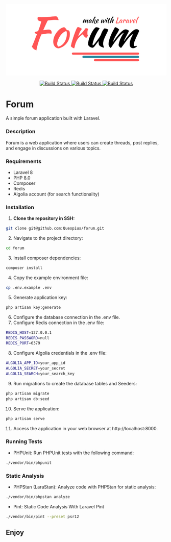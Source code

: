 
<p align="center">
  <a href="https://github.com/Queopius">
    <img src="public/svg/forum-example01.png" alt="Queopius Laravel / Developer">
  </a>
</p>

<p align="center">
    <a href="https://github.com/Queopius/framework/forum">
        <img src="https://github.com/Queopius/forum/actions/workflows/test.yml/badge.svg" alt="Build Status">
    </a>
    <a href="https://github.com/Queopius/framework/forum">
        <img src="https://github.com/Queopius/forum/actions/workflows/pint.yml/badge.svg" alt="Build Status">
    </a>
    <a href="https://github.com/Queopius/framework/forum">
        <img src="https://github.com/Queopius/forum/actions/workflows/phpstan.yml/badge.svg" alt="Build Status">
    </a>
</p> 

# Forum

A simple forum application built with Laravel.

### Description
Forum is a web application where users can create threads, post replies, and engage in discussions on various topics.

### Requirements
- Laravel 8
- PHP 8.0
- Composer
- Redis
- Algolia account (for search functionality)

### Installation
1. **Clone the repository in SSH:**
```bash
git clone git@github.com:Queopius/forum.git
```

2. Navigate to the project directory:
```bash
cd forum
```

3. Install composer dependencies:
```bash
composer install
```

4. Copy the example environment file:
```bash
cp .env.example .env
```

5. Generate application key:
```bash
php artisan key:generate
```

6. Configure the database connection in the .env file.
7. Configure Redis connection in the .env file:
```bash
REDIS_HOST=127.0.0.1
REDIS_PASSWORD=null
REDIS_PORT=6379
```

8. Configure Algolia credentials in the .env file:
```bash
ALGOLIA_APP_ID=your_app_id
ALGOLIA_SECRET=your_secret
ALGOLIA_SEARCH=your_search_key
```

9. Run migrations to create the database tables and Seeders:
```bash
php artisan migrate
php artisan db:seed
```

10. Serve the application:
```bash
php artisan serve
```

11. Access the application in your web browser at http://localhost:8000.

### Running Tests
* PHPUnit: Run PHPUnit tests with the following command:
```bash
./vendor/bin/phpunit
```

### Static Analysis
* PHPStan (LaraStan): Analyze code with PHPStan for static analysis:
```bash
./vendor/bin/phpstan analyze
```

* Pint: Static Code Analysis With Laravel Pint
```bash
./vendor/bin/pint --preset psr12
```

## Enjoy
